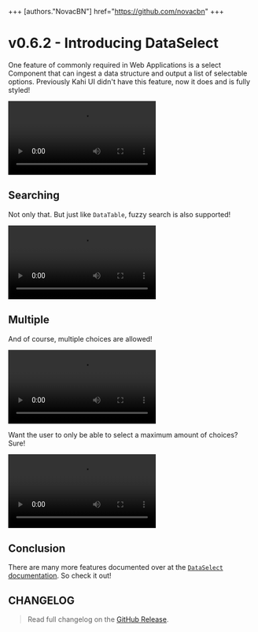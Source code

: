 +++
[authors."NovacBN"]
href="https://github.com/novacbn"
+++

# v0.6.2 - Introducing DataSelect

One feature of commonly required in Web Applications is a select Component that can ingest a data structure and output a list of selectable options. Previously Kahi UI didn't have this feature, now it does and is fully styled!

![DataSelect Preview](/assets/videos/blog/2022-02/0.6.2-introducing-dataselect/kahi-ui-dataselect-preview.webm)

## Searching

Not only that. But just like `DataTable`, fuzzy search is also supported!

![DataSelect Fuzzy Search](/assets/videos/blog/2022-02/0.6.2-introducing-dataselect/kahi-ui-dataselect-filter.webm)

## Multiple

And of course, multiple choices are allowed!

![DataSelect Multiple Choice](/assets/videos/blog/2022-02/0.6.2-introducing-dataselect/kahi-ui-dataselect-multiple.webm)

Want the user to only be able to select a maximum amount of choices? Sure!

![DataSelect Multiple Maximum Choices](/assets/videos/blog/2022-02/0.6.2-introducing-dataselect/kahi-ui-dataselect-multiple-max.webm)

## Conclusion

There are many more features documented over at the [`DataSelect` documentation](../../docs/widgets/dataselect.md). So check it out!

## CHANGELOG

> Read full changelog on the [GitHub Release](https://github.com/novacbn/kahi-ui/releases/tag/v0.6.2).
